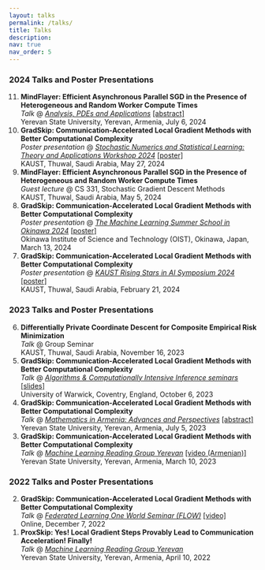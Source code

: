 ```yaml
---
layout: talks
permalink: /talks/
title: Talks
description: 
nav: true
nav_order: 5
---
```


### 2024 Talks and Poster Presentations

<ol start="11" reversed>
  <li><strong>MindFlayer: Efficient Asynchronous Parallel SGD in the Presence of Heterogeneous and Random Worker Compute Times</strong><br>
      <em>Talk</em> @ <a href="https://gmg70.com/"><em>Analysis, PDEs and Applications</em></a> <a href="https://gmg70.com/downloads/ConferenceAbstracts.pdf#page=19">[abstract]</a><br>
      Yerevan State University, Yerevan, Armenia, July 6, 2024
  </li>
  <li><strong>GradSkip: Communication-Accelerated Local Gradient Methods with Better Computational Complexity</strong><br>
      <em>Poster presentation</em> @ <a href="https://cemse.kaust.edu.sa/events/event/snsl-workshop-2024"><em>Stochastic Numerics and Statistical Learning: Theory and Applications Workshop 2024</em></a> <a href="https://artomaranjyan.github.io/assets/pdf/GradSkip_Rising_Stars.pdf">[poster]</a> <br>
      KAUST, Thuwal, Saudi Arabia, May 27, 2024
  </li>
  <li><strong>MindFlayer: Efficient Asynchronous Parallel SGD in the Presence of Heterogeneous and Random Worker Compute Times</strong><br>
      <em>Guest lecture</em> @ CS 331, Stochastic Gradient Descent Methods<br>
      KAUST, Thuwal, Saudi Arabia, May 5, 2024
  </li>
  <li><strong>GradSkip: Communication-Accelerated Local Gradient Methods with Better Computational Complexity</strong><br>
      <em>Poster presentation</em> @ <a href="https://groups.oist.jp/mlss"><em>The Machine Learning Summer School in Okinawa 2024</em></a> <a href="https://artomaranjyan.github.io/assets/pdf/GradSkip_MLSS_Okinawa.pdf">[poster]</a> <br>
      Okinawa Institute of Science and Technology (OIST), Okinawa, Japan, March 13, 2024
  </li>
  <li><strong>GradSkip: Communication-Accelerated Local Gradient Methods with Better Computational Complexity</strong><br>
      <em>Poster presentation</em> @ <a href="https://cemse.kaust.edu.sa/ai/aii-symp-2024"><em>KAUST Rising Stars in AI Symposium 2024</em></a> <a href="https://artomaranjyan.github.io/assets/pdf/GradSkip_Rising_Stars.pdf">[poster]</a><br>
      KAUST, Thuwal, Saudi Arabia, February 21, 2024
  </li>
</ol>

### 2023 Talks and Poster Presentations

<ol start="6" reversed>
  <li><strong>Differentially Private Coordinate Descent for Composite Empirical Risk Minimization</strong><br>
      <em>Talk</em> @ Group Seminar<br>
      KAUST, Thuwal, Saudi Arabia, November 16, 2023
  </li>
  <li><strong>GradSkip: Communication-Accelerated Local Gradient Methods with Better Computational Complexity</strong><br>
      <em>Talk</em> @ <a href="https://warwick.ac.uk/fac/sci/statistics/news/algorithms-seminars/#:~:text=06/10-,Artavazd%20Maranjyan,-Link%20opens%20in"><em>Algorithms & Computationally Intensive Inference seminars</em></a> <a href="https://warwick.ac.uk/fac/sci/statistics/news/algorithms-seminars/slides_2023_10_06_arto_maranjyan_gradskip.pdf">[slides]</a><br>
      University of Warwick, Coventry, England, October 6, 2023
  </li>
  <li><strong>GradSkip: Communication-Accelerated Local Gradient Methods with Better Computational Complexity</strong><br>
      <em>Talk</em> @ <a href="http://mathconf.sci.am/index.html"><em>Mathematics in Armenia: Advances and Perspectives</em></a> <a href="http://mathconf.sci.am/MiA2023AbstractsBook.pdf#page=60">[abstract]</a><br>
      Yerevan State University, Yerevan, Armenia, July 5, 2023
  </li>
  <li><strong>GradSkip: Communication-Accelerated Local Gradient Methods with Better Computational Complexity</strong><br>
      <em>Talk</em> @ <a href="https://groups.google.com/g/ml-reading-group-yerevan/c/F_1OGqeFImY/m/BGDIqZAWBQAJ"><em>Machine Learning Reading Group Yerevan</em></a> <a href="https://www.youtube.com/watch?v=w9iHPgE82oo">[video (Armenian)]</a><br>
      Yerevan State University, Yerevan, Armenia, March 10, 2023
  </li>
</ol>

### 2022 Talks and Poster Presentations

<ol start="2" reversed>
  <li><strong>GradSkip: Communication-Accelerated Local Gradient Methods with Better Computational Complexity</strong><br>
      <em>Talk</em> @ <a href="https://sites.google.com/view/one-world-seminar-series-flow/archive/2022?authuser=0#h.99nho9x1b8ju"><em>Federated Learning One World Seminar (FLOW)</em></a> <a href="https://youtu.be/WWhY5tO-FiM">[video]</a><br>
      Online, December 7, 2022
  </li>
  <li><strong>ProxSkip: Yes! Local Gradient Steps Provably Lead to Communication Acceleration! Finally!</strong><br>
      <em>Talk</em> @ <a href="https://groups.google.com/g/ml-reading-group-yerevan/c/-TZmYEWATuI"><em>Machine Learning Reading Group Yerevan</em></a><br>
      Yerevan State University, Yerevan, Armenia, April 10, 2022
  </li>
</ol>
